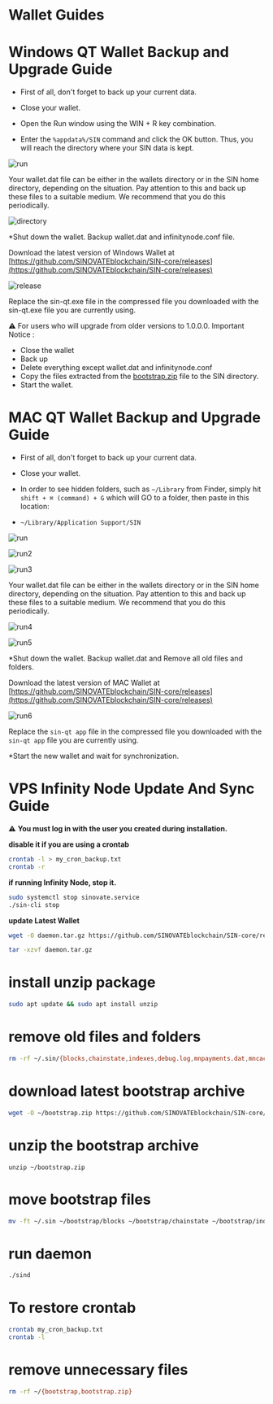 # Wallet Guides


# Windows QT Wallet Backup and Upgrade Guide

* First of all, don't forget to back up your current data.

* Close your wallet.

* Open the Run window using the WIN + R key combination.


* Enter the `%appdata%/SIN` command and click the OK button. Thus, you will reach the directory where your SIN data is kept.

![run](assets/img/misc/run.png)
 

Your wallet.dat file can be either in the wallets directory or in the SIN home directory, depending on the situation. Pay attention to this and back up these files to a suitable medium. We recommend that you do this periodically.

  
![directory](assets/img/misc/directory.png)

*Shut down the wallet. Backup wallet.dat and infinitynode.conf file.


Download the latest version of Windows Wallet at [https://github.com/SINOVATEblockchain/SIN-core/releases](https://github.com/SINOVATEblockchain/SIN-core/releases)
 

![release](assets/img/misc/release.png)
 
 Replace the sin-qt.exe file in the compressed file you downloaded with the sin-qt.exe file you are currently using.

:warning: For users who will upgrade from older versions to 1.0.0.0. Important Notice :

- Close the wallet
- Back up
- Delete everything except wallet.dat and infinitynode.conf
- Copy the files extracted from the [bootstrap.zip](https://github.com/SINOVATEblockchain/SIN-core/releases/latest/download/bootstrap.zip) file to the SIN directory.
- Start the wallet.
 



# MAC QT Wallet Backup and Upgrade Guide

* First of all, don't forget to back up your current data.

* Close your wallet.

* In order to see hidden folders, such as `~/Library` from Finder, simply hit `shift + ⌘ (command) + G` which will GO to a folder, then paste in this location:


* ```~/Library/Application Support/SIN```

![run](assets/img/misc/mac_backup01.png)

![run2](assets/img/misc/mac_backup02.png)

![run3](assets/img/misc/mac_backup03.png)
 

Your wallet.dat file can be either in the wallets directory or in the SIN home directory, depending on the situation. Pay attention to this and back up these files to a suitable medium. We recommend that you do this periodically.

  
![run4](assets/img/misc/mac_backup04.png)

![run5](assets/img/misc/mac_backup05.png)

*Shut down the wallet. Backup wallet.dat and Remove all old files and folders. 


Download the latest version of MAC Wallet at [https://github.com/SINOVATEblockchain/SIN-core/releases](https://github.com/SINOVATEblockchain/SIN-core/releases)
 

![run6](assets/img/misc/mac_backup06.png)
  

Replace the `sin-qt app` file in the compressed file you downloaded with the `sin-qt app` file you are currently using.

*Start the new wallet and wait for synchronization.



# VPS Infinity Node Update And Sync Guide

:warning: **You must log in with the user you created during installation.**

**disable it if you are using a crontab**
```bash
crontab -l > my_cron_backup.txt
crontab -r
```

**if running Infinity Node, stop it.**
```bash
sudo systemctl stop sinovate.service
./sin-cli stop
```

**update Latest Wallet** 
```bash
wget -O daemon.tar.gz https://github.com/SINOVATEblockchain/SIN-core/releases/latest/download/daemon.tar.gz

tar -xzvf daemon.tar.gz
```
# install unzip package
```bash
sudo apt update && sudo apt install unzip
```
# remove old files and folders
```bash
rm -rf ~/.sin/{blocks,chainstate,indexes,debug.log,mnpayments.dat,mncache.dat,banlist.dat,peers.dat,netfulfilled.dat,governance.dat,fee_estimates.dat}
```

# download latest bootstrap archive
```bash
wget -O ~/bootstrap.zip https://github.com/SINOVATEblockchain/SIN-core/releases/latest/download/bootstrap.zip
```

# unzip the bootstrap archive
```
unzip ~/bootstrap.zip
```

# move bootstrap files
```bash
mv -ft ~/.sin ~/bootstrap/blocks ~/bootstrap/chainstate ~/bootstrap/indexes ~/bootstrap/infinitynode*.dat
```

# run daemon 
```bash
./sind
```

# To restore crontab

```bash
crontab my_cron_backup.txt
crontab -l
```

# remove unnecessary files
```bash
rm -rf ~/{bootstrap,bootstrap.zip}
```

